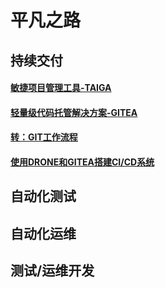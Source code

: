 # 平凡之路


## 持续交付

#### [敏捷项目管理工具-TAIGA](2020/敏捷项目管理工具-Taiga.md)

#### [轻量级代码托管解决方案-GITEA](2019/轻量级代码托管解决方案-Gitea.md)

#### [转：GIT工作流程](2018/GIT工作流程.md)

#### [使用DRONE和GITEA搭建CI/CD系统](2020/使用drone和gitea搭建CI-CD系统.md)

## 自动化测试

## 自动化运维

## 测试/运维开发

